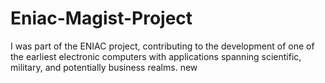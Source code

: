 # Eniac-Magist-Project
I was part of the ENIAC project, contributing to the development of one of the earliest electronic computers with applications spanning scientific, military, and potentially business realms.
new 
